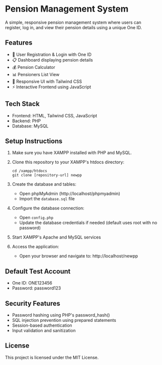 # Pension Management System

A simple, responsive pension management system where users can register, log in, and view their pension details using a unique One ID.

## Features

- 🔐 User Registration & Login with One ID
- 📋 Dashboard displaying pension details
- 💰 Pension Calculator
- 📊 Pensioners List View
- 🎨 Responsive UI with Tailwind CSS
- ⚡ Interactive Frontend using JavaScript

## Tech Stack

- Frontend: HTML, Tailwind CSS, JavaScript
- Backend: PHP
- Database: MySQL

## Setup Instructions

1. Make sure you have XAMPP installed with PHP and MySQL.

2. Clone this repository to your XAMPP's htdocs directory:
   ```
   cd /xampp/htdocs
   git clone [repository-url] newpp
   ```

3. Create the database and tables:
   - Open phpMyAdmin (http://localhost/phpmyadmin)
   - Import the `database.sql` file

4. Configure the database connection:
   - Open `config.php`
   - Update the database credentials if needed (default uses root with no password)

5. Start XAMPP's Apache and MySQL services

6. Access the application:
   - Open your browser and navigate to: http://localhost/newpp

## Default Test Account

- One ID: ONE123456
- Password: password123

## Security Features

- Password hashing using PHP's password_hash()
- SQL injection prevention using prepared statements
- Session-based authentication
- Input validation and sanitization

## License

This project is licensed under the MIT License.
